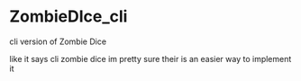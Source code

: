 # ZombieDIce_cli
cli version of Zombie Dice

like it says cli zombie dice 
im pretty sure their is an easier way to implement it 
